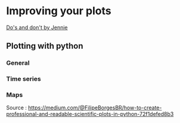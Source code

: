 # Improving your plots


[Do's and don't by Jennie](https://docs.google.com/presentation/d/1G0HcssmM5A5HbG-sKbXCXg07G4YdC7Pv2S2QyjlHT8c/edit?usp=sharing)

## Plotting with python

### General

### Time series

### Maps

Source : https://medium.com/@FilipeBorgesBR/how-to-create-professional-and-readable-scientific-plots-in-python-72f1defed8b3
